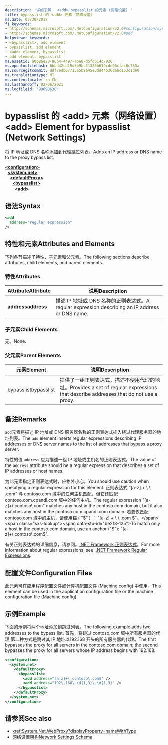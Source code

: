 ```yaml
---
description: '详细了解： <add> bypasslist 的元素 (网络设置) '
title: bypasslist 的 <add> 元素（网络设置）
ms.date: 03/30/2017
f1_keywords:
- http://schemas.microsoft.com/.NetConfiguration/v2.0#configuration/system.net/defaultProxy/bypasslist/add
- http://schemas.microsoft.com/.NetConfiguration/v2.0#add
helpviewer_keywords:
- <bypasslist>, add element
- bypasslist, add element
- <add> element, bypasslist
- add element, bypasslist
ms.assetid: a0b86e28-86b4-4497-abe8-d5fd614c7926
ms.openlocfilehash: 6bbd42cdf5d3b9bc31326b619cde96cfac0c755a
ms.sourcegitcommit: ddf7edb67715a5b9a45e3dd44536dabc153c1de0
ms.translationtype: MT
ms.contentlocale: zh-CN
ms.lasthandoff: 02/06/2021
ms.locfileid: "99698630"
---
```

# <a name="add-element-for-bypasslist-network-settings"></a><span data-ttu-id="be2f3-103">bypasslist 的 \<add> 元素（网络设置）</span><span class="sxs-lookup"><span data-stu-id="be2f3-103">\<add> Element for bypasslist (Network Settings)</span></span>

<span data-ttu-id="be2f3-104">将 IP 地址或 DNS 名称添加到代理跳过列表。</span><span class="sxs-lookup"><span data-stu-id="be2f3-104">Adds an IP address or DNS name to the proxy bypass list.</span></span>  
  
[**\<configuration>**](../configuration-element.md)  
&nbsp;&nbsp;[**\<system.net>**](system-net-element-network-settings.md)  
&nbsp;&nbsp;&nbsp;&nbsp;[**\<defaultProxy>**](defaultproxy-element-network-settings.md)  
&nbsp;&nbsp;&nbsp;&nbsp;&nbsp;&nbsp;[**\<bypasslist>**](bypasslist-element-network-settings.md)  
&nbsp;&nbsp;&nbsp;&nbsp;&nbsp;&nbsp;&nbsp;&nbsp;**\<add>**  
  
## <a name="syntax"></a><span data-ttu-id="be2f3-105">语法</span><span class="sxs-lookup"><span data-stu-id="be2f3-105">Syntax</span></span>  
  
```xml  
<add
  address="regular expression"
/>  
```  
  
## <a name="attributes-and-elements"></a><span data-ttu-id="be2f3-106">特性和元素</span><span class="sxs-lookup"><span data-stu-id="be2f3-106">Attributes and Elements</span></span>  

 <span data-ttu-id="be2f3-107">下列各节描述了特性、子元素和父元素。</span><span class="sxs-lookup"><span data-stu-id="be2f3-107">The following sections describe attributes, child elements, and parent elements.</span></span>  
  
### <a name="attributes"></a><span data-ttu-id="be2f3-108">特性</span><span class="sxs-lookup"><span data-stu-id="be2f3-108">Attributes</span></span>  
  
|<span data-ttu-id="be2f3-109">**Attribute**</span><span class="sxs-lookup"><span data-stu-id="be2f3-109">**Attribute**</span></span>|<span data-ttu-id="be2f3-110">**说明**</span><span class="sxs-lookup"><span data-stu-id="be2f3-110">**Description**</span></span>|  
|-------------------|---------------------|  
|<span data-ttu-id="be2f3-111">**address**</span><span class="sxs-lookup"><span data-stu-id="be2f3-111">**address**</span></span>|<span data-ttu-id="be2f3-112">描述 IP 地址或 DNS 名称的正则表达式。</span><span class="sxs-lookup"><span data-stu-id="be2f3-112">A regular expression describing an IP address or DNS name.</span></span>|  
  
### <a name="child-elements"></a><span data-ttu-id="be2f3-113">子元素</span><span class="sxs-lookup"><span data-stu-id="be2f3-113">Child Elements</span></span>  

 <span data-ttu-id="be2f3-114">无。</span><span class="sxs-lookup"><span data-stu-id="be2f3-114">None.</span></span>  
  
### <a name="parent-elements"></a><span data-ttu-id="be2f3-115">父元素</span><span class="sxs-lookup"><span data-stu-id="be2f3-115">Parent Elements</span></span>  
  
|<span data-ttu-id="be2f3-116">**元素**</span><span class="sxs-lookup"><span data-stu-id="be2f3-116">**Element**</span></span>|<span data-ttu-id="be2f3-117">**说明**</span><span class="sxs-lookup"><span data-stu-id="be2f3-117">**Description**</span></span>|  
|-----------------|---------------------|  
|[<span data-ttu-id="be2f3-118">bypasslist</span><span class="sxs-lookup"><span data-stu-id="be2f3-118">bypasslist</span></span>](bypasslist-element-network-settings.md)|<span data-ttu-id="be2f3-119">提供了一组正则表达式，描述不使用代理的地址。</span><span class="sxs-lookup"><span data-stu-id="be2f3-119">Provides a set of regular expressions that describe addresses that do not use a proxy.</span></span>|  
  
## <a name="remarks"></a><span data-ttu-id="be2f3-120">备注</span><span class="sxs-lookup"><span data-stu-id="be2f3-120">Remarks</span></span>  

 <span data-ttu-id="be2f3-121">`add`元素将描述 IP 地址或 DNS 服务器名称的正则表达式插入绕过代理服务器的地址列表。</span><span class="sxs-lookup"><span data-stu-id="be2f3-121">The `add` element inserts regular expressions describing IP addresses or DNS server names to the list of addresses that bypass a proxy server.</span></span>  
  
 <span data-ttu-id="be2f3-122">特性的值 `address` 应为描述一组 IP 地址或主机名的正则表达式。</span><span class="sxs-lookup"><span data-stu-id="be2f3-122">The value of the `address` attribute should be a regular expression that describes a set of IP addresses or host names.</span></span>  
  
 <span data-ttu-id="be2f3-123">为此元素指定正则表达式时，应格外小心。</span><span class="sxs-lookup"><span data-stu-id="be2f3-123">You should use caution when specifying a regular expression for this element.</span></span> <span data-ttu-id="be2f3-124">正则表达式 "[a-z] + \\ \\ .com" 与 contoso.com 域中的任何主机匹配，但它还匹配 contoso.com.cpandl.com 域中的任何主机。</span><span class="sxs-lookup"><span data-stu-id="be2f3-124">The regular expression "[a-z]+\\.contoso\\.com" matches any host in the contoso.com domain, but it also matches any host in the contoso.com.cpandl.com domain.</span></span> <span data-ttu-id="be2f3-125">若要仅匹配 contoso.com 域中的主机，请使用锚 ( "$" ) ： "[a-z] + \\ \\ .com $"。</span><span class="sxs-lookup"><span data-stu-id="be2f3-125">To match only a host in the contoso.com domain, use an anchor ("$"): "[a-z]+\\.contoso\\.com$".</span></span>  
  
 <span data-ttu-id="be2f3-126">有关正则表达式的详细信息，请参阅。[.NET Framework 正则表达式](../../../../standard/base-types/regular-expressions.md)。</span><span class="sxs-lookup"><span data-stu-id="be2f3-126">For more information about regular expressions, see .[.NET Framework Regular Expressions](../../../../standard/base-types/regular-expressions.md).</span></span>  
  
## <a name="configuration-files"></a><span data-ttu-id="be2f3-127">配置文件</span><span class="sxs-lookup"><span data-stu-id="be2f3-127">Configuration Files</span></span>  

 <span data-ttu-id="be2f3-128">此元素可在应用程序配置文件或计算机配置文件 (Machine.config) 中使用。</span><span class="sxs-lookup"><span data-stu-id="be2f3-128">This element can be used in the application configuration file or the machine configuration file (Machine.config).</span></span>  
  
## <a name="example"></a><span data-ttu-id="be2f3-129">示例</span><span class="sxs-lookup"><span data-stu-id="be2f3-129">Example</span></span>  

 <span data-ttu-id="be2f3-130">下面的示例将两个地址添加到跳过列表。</span><span class="sxs-lookup"><span data-stu-id="be2f3-130">The following example adds two addresses to the bypass list.</span></span> <span data-ttu-id="be2f3-131">首先，将跳过 contoso.com 域中所有服务器的代理;第二种方式是跳过其 IP 地址以192.168 开头的所有服务器的代理。</span><span class="sxs-lookup"><span data-stu-id="be2f3-131">The first bypasses the proxy for all servers in the contoso.com domain; the second bypasses the proxy for all servers whose IP address begins with 192.168.</span></span>  
  
```xml  
<configuration>  
  <system.net>  
    <defaultProxy>  
      <bypasslist>  
        <add address="[a-z]+\.contoso\.com$" />  
        <add address="192\.168\.\d{1,3}\.\d{1,3}" />  
      </bypasslist>  
    </defaultProxy>  
  </system.net>  
</configuration>  
```  
  
## <a name="see-also"></a><span data-ttu-id="be2f3-132">请参阅</span><span class="sxs-lookup"><span data-stu-id="be2f3-132">See also</span></span>

- <xref:System.Net.WebProxy?displayProperty=nameWithType>
- [<span data-ttu-id="be2f3-133">网络设置架构</span><span class="sxs-lookup"><span data-stu-id="be2f3-133">Network Settings Schema</span></span>](index.md)
